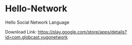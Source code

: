# Hello-Network
Hello Social Network Language

Download Link:
https://play.google.com/store/apps/details?id=com.globcast.yugonetwork
